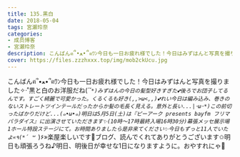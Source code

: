 ```yaml
---
title: 135.黒白
date: 2018-05-04
tags: 宮瀬玲奈
categories: 
- 成员博客
- 宮瀬玲奈
description: こんばんฅ՞•ﻌ•՞ฅﾜﾝ今日も一日お疲れ様でした！今日はみずはんと写真を撮りました✧‧˚黒と白のお洋服だね(*´˘`*)みずはんの今日の髪型好きすぎた💕後ろでお団子してるんです。すごく綺麗で可愛かった。くるくるも好...
cover: https://files.zzzhxxx.top/img/mob2ckUcu.jpg 
---
```


こんばんฅ՞•ﻌ•՞ฅﾜﾝ今日も一日お疲れ様でした！今日はみずはんと写真を撮りました✧‧˚黒と白のお洋服だね(*´˘`*)みずはんの今日の髪型好きすぎた💕後ろでお団子してるんです。すごく綺麗で可愛かった。くるくるも好き(,,>ω<,,)💕れい今日は編み込み、巻きのないストレートツインテールだったからか髪の毛長く見える。意外と長い...|･ω･*)この前切ったばかりだけど...(๑•ω•๑)明日は5月5日(土)は『ピーアーク presents bayfm フリマパラダイス』に出演させていただきます✨(10時～17時最終入場16時30分)幕張メッセ展示場1ホール特設ステージにて。お時間ありましたら是非来てください✨今日もずっと11人でいたよ«٩(*´ ꒳ `*)۶»楽屋楽しいです💓ブログ、読んでくれてありがとうございます✩明日も頑張ろうね♪明日、明後日が幸せな1日になりますように。おやすれにゃ💓


